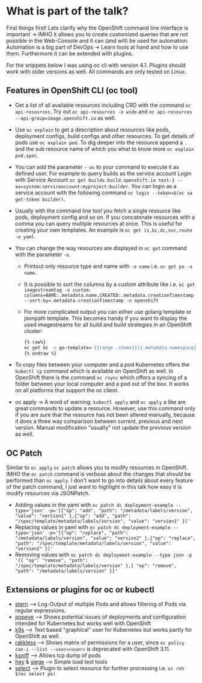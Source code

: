 # What is part of the talk?

First things first! Lets clarify why the OpenShift command line interface is important -> IMHO it allows you to create customized queries that are not possible in the Web-Console and it can (and will) be used for automation. Automation is a big part of DevOps -> Learn tools at hand and how to use them. Furthermore it can be extended with plugins.

For the snippets below I was using oc cli with version 4.1. Plugins should work with older versions as well. All commands are only tested on Linux.

## Features in OpenShift CLI (oc tool)

- Get a list of all available resources including CRD with the command `oc api-resources`. Try out `oc api-resources -o wide` and `oc api-resources --api-group=image.openshift.io` as well.
- Use `oc explain` to get a description about resources like pods, deployment configs, build configs and other resources. To get details of pods use `oc explain pod`. To dig deeper into the resource append a `.` and the sub resource name of which you what to know more `oc explain pod.spec`.
- You can add the parameter `--as` to your command to execute it as defined user. For example to query builds as the service account  Login with Service Account `oc get builds.build.openshift.io test-1 --as=system:serviceaccount:myproject:builder`. You can login as a service account with the following command `oc login --token=$(oc sa get-token builder)`.
- Usually with the command line tool you fetch a single resource like pods, deployment config and so on. If you concatenate resources with a comma you can query multiple resources at once. This is useful for creating your own templates. An example is `oc get is,bc,dc,svc,route -o yaml`.
- You can change the way resources are displayed in `oc get` command with the parameter `-o`.
  - Printout only resource type and name with `-o name` i.e. `oc get po -o name`.
  - It is possible to sort the columns by a custom attribute like i.e. `oc get imagestreamtag -o custom-columns=NAME:.metadata.name,CREATED:.metadata.creationTimestamp --sort-by=.metadata.creationTimestamp -n openshift`
  - For more complicated output you can either use golang template
 or jsonpath template. This becomes handy if you want to display the used imagestreams for all build and build strategies in an OpenShift cluster:

     ```bash
    {% raw%}
    oc get bc -o go-template='{{range .items}}{{.metadata.namespace}}{{"\t"}}{{.metadata.name}}{{"\t"}}{{if .spec.strategy.dockerStrategy}}{{.spec.strategy.dockerStrategy.from.name}}{{else if .spec.strategy.sourceStrategy}}{{ .spec.strategy.sourceStrategy.from.name}}{{else if .spec.strategy.customStrategy}}{{ .spec.strategy.customStrategy.from.name}}{{end}}{{"\n"}}{{end}}' --all-namespaces`
    {% endraw %}
    ```

- To copy files between your computer and a pod Kubernetes offers the `kubectl cp` command which is available on OpenShift as well. In OpenShift there is the command `oc rsync` which offers a syncing of a folder between your local computer and a pod out of the box. It works on all platforms that support the oc client.
- oc apply -> A word of warning: `kubectl apply` and `oc apply` a like are great commands to update a resource. However, use this command only if you are sure that the resource has not been altered manually, because it does a three way comparison between current, previous and next version. Manual modification "usually" not update the previous version as well.

## OC Patch

Similar to `oc apply` `oc patch` allows you to modify resources in OpenShift. IMHO the `oc patch` command is verbose about the changes that should be performed than `oc apply`. I don't want to go into details about every feature of the patch command, I just want to highlight in this talk how easy it is modify resources via JSONPatch.

- Adding values in the yaml with `oc patch dc deployment-example --type='json' -p='[{"op": "add", "path": "/metadata/labels/version", "value": "version1" },{"op": "add", "path": "/spec/template/metadata/labels/version", "value": "version1" }]'`
- Replacing values in yaml with `oc patch dc deployment-example --type='json' -p='[{"op": "replace", "path": "/metadata/labels/version", "value": "version2" },{"op": "replace", "path": "/spec/template/metadata/labels/version", "value": "version2" }]'`
- Removing values with `oc patch dc deployment-example --type json -p '[{ "op": "remove", "path": "/spec/template/metadata/labels/version" },{ "op": "remove", "path": "/metadata/labels/version" }]'`

## Extensions or plugins for oc or kubectl

- [stern](https://github.com/wercker/stern) --> Log-Output of multiple Pods and allows filtering of Pods via regular expressions.
- [popeye](https://github.com/derailed/popeye) --> Shows potential issues of deployments and configuration intended for Kubernetes but works well with OpenShift
- [k9s](https://github.com/derailed/k9s) --> Text based "graphical" user for Kubernetes but works partly for OpenShift as well.
- [rakkless](https://github.com/corneliusweig/rakkess) --> Shows matrix of permissions for a user, since `oc policy can-i --list --user=<user>` is deprecated with OpenShift 3.11.
- [ksniff](https://github.com/eldadru/ksniff) --> Allows tcp dump of pods
- [hey](https://github.com/rakyll/hey) & [siege](https://github.com/JoeDog/siege) --> Simple load test tools
- [select](https://github.com/brendandburns/kubectl-select) --> Plugin to select resource for further processing i.e. `oc rsh $(oc select po)`
